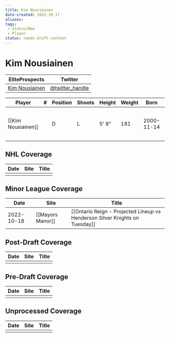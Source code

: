 ```yaml
---
title: Kim Nousiainen
date-created: 2022-10-17
aliases: 
tags:
 - Status/New
 - Player
status: needs-draft-content
---
```


# Kim Nousiainen

| EliteProspects                                                                | Twitter                                 |
| ----------------------------------------------------------------------------- | --------------------------------------- |
| [Kim Nousiainen](https://www.eliteprospects.com/player/332966/kim-nousiainen) | [@twitter_handle](https://twitter.com/) |

| Player             | \#  | Position | Shoots | Height | Weight | Born       | Birthplace  | Draft                        |
| ------------------ | --- | -------- | ------ | ------ | ------ | ---------- | ----------- | ---------------------------- |
| [[Kim Nousiainen]] |     | D        | L      | 5' 8"  | 181    | 2000-11-14 | Kuopio, FIN | LAK 4th Rd 2019, 119 overall | 



## NHL  Coverage
| Date | Site | Title |
| ---- | ---- | ----- |
|      |      |       |



## Minor League Coverage
| Date | Site | Title |
| ---- | ---- | ----- |
| 2022-10-18 | [[Mayors Manor]] | [[Ontario Reign - Projected Lineup vs Henderson Silver Knights on Tuesday]]                                                                                                       |



## Post-Draft Coverage
| Date | Site | Title |
| ---- | ---- | ----- |
|      |      |       |



## Pre-Draft Coverage
| Date | Site | Title |
| ---- | ---- | ----- |
|      |      |       |


## Unprocessed Coverage
| Date | Site | Title |
| ---- | ---- | ----- |
|      |      |       |
